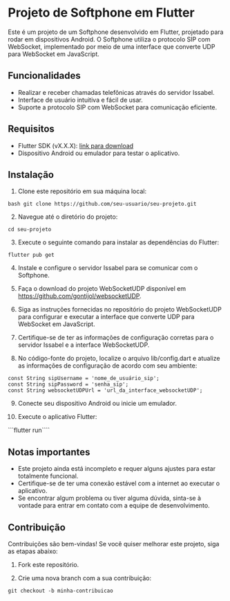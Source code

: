 # Projeto de Softphone em Flutter

Este é um projeto de um Softphone desenvolvido em Flutter, projetado para rodar em dispositivos Android. O Softphone utiliza o protocolo SIP com WebSocket, implementado por meio de uma interface que converte UDP para WebSocket em JavaScript.

## Funcionalidades

- Realizar e receber chamadas telefônicas através do servidor Issabel.
- Interface de usuário intuitiva e fácil de usar.
- Suporte a protocolo SIP com WebSocket para comunicação eficiente.

## Requisitos

- Flutter SDK (vX.X.X): [link para download](https://flutter.dev)
- Dispositivo Android ou emulador para testar o aplicativo.

## Instalação

1. Clone este repositório em sua máquina local:

``bash
git clone https://github.com/seu-usuario/seu-projeto.git``

2. Navegue até o diretório do projeto:

```cd seu-projeto```

3. Execute o seguinte comando para instalar as dependências do Flutter:

```flutter pub get```

4. Instale e configure o servidor Issabel para se comunicar com o Softphone.

5. Faça o download do projeto WebSocketUDP disponível em https://github.com/gontijol/websocketUDP.

6. Siga as instruções fornecidas no repositório do projeto WebSocketUDP para configurar e executar a interface que converte UDP para WebSocket em JavaScript.

7. Certifique-se de ter as informações de configuração corretas para o servidor Issabel e a interface WebSocketUDP.

8. No código-fonte do projeto, localize o arquivo lib/config.dart e atualize as informações de configuração de acordo com seu ambiente:

```const String issabelServer = 'endereço_do_servidor_issabel';
const String sipUsername = 'nome_de_usuário_sip';
const String sipPassword = 'senha_sip';
const String websocketUDPUrl = 'url_da_interface_websocketUDP';
```

9. Conecte seu dispositivo Android ou inicie um emulador.

10. Execute o aplicativo Flutter:

```flutter run````

## Notas importantes
- Este projeto ainda está incompleto e requer alguns ajustes para estar totalmente funcional.
- Certifique-se de ter uma conexão estável com a internet ao executar o aplicativo.
- Se encontrar algum problema ou tiver alguma dúvida, sinta-se à vontade para entrar em contato com a equipe de desenvolvimento.

## Contribuição

Contribuições são bem-vindas! Se você quiser melhorar este projeto, siga as etapas abaixo:

1. Fork este repositório.

2. Crie uma nova branch com a sua contribuição:

```git checkout -b minha-contribuicao```

